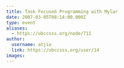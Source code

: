 ```yaml
---
title: Task Focused Programming with Mylar 
date: 2007-03-05T08:14:00.000Z
type: event
aliases:
  - https://ubccsss.org/node/711
author:
  username: atjia
  link: https://ubccsss.org/user/14
images:
---
```


